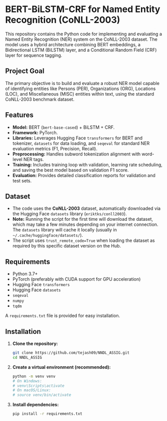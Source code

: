 # BERT-BiLSTM-CRF for Named Entity Recognition (CoNLL-2003)

This repository contains the Python code for implementing and evaluating a Named Entity Recognition (NER) system on the CoNLL-2003 dataset. The model uses a hybrid architecture combining BERT embeddings, a Bidirectional LSTM (BiLSTM) layer, and a Conditional Random Field (CRF) layer for sequence tagging.

## Project Goal

The primary objective is to build and evaluate a robust NER model capable of identifying entities like Persons (PER), Organizations (ORG), Locations (LOC), and Miscellaneous (MISC) entities within text, using the standard CoNLL-2003 benchmark dataset.

## Features

*   **Model:** BERT (`bert-base-cased`) + BiLSTM + CRF.
*   **Framework:** PyTorch.
*   **Libraries:** Leverages Hugging Face `transformers` for BERT and tokenizer, `datasets` for data loading, and `seqeval` for standard NER evaluation metrics (F1, Precision, Recall).
*   **Preprocessing:** Handles subword tokenization alignment with word-level NER tags.
*   **Training:** Includes training loop with validation, learning rate scheduling, and saving the best model based on validation F1 score.
*   **Evaluation:** Provides detailed classification reports for validation and test sets.

## Dataset

*   The code uses the **CoNLL-2003** dataset, automatically downloaded via the Hugging Face `datasets` library (`eriktks/conll2003`).
*   **Note:** Running the script for the first time will download the dataset, which may take a few minutes depending on your internet connection. The `datasets` library will cache it locally (usually in `~/.cache/huggingface/datasets/`).
*   The script uses `trust_remote_code=True` when loading the dataset as required by this specific dataset version on the Hub.

## Requirements

*   Python 3.7+
*   PyTorch (preferably with CUDA support for GPU acceleration)
*   Hugging Face `transformers`
*   Hugging Face `datasets`
*   `seqeval`
*   `numpy`
*   `tqdm`

A `requirements.txt` file is provided for easy installation.

## Installation

1.  **Clone the repository:**
    ```bash
    git clone https://github.com/tejash09/NNDL_ASSIG.git
    cd NNDL_ASSIG
    ```

2.  **Create a virtual environment (recommended):**
    ```bash
    python -m venv venv
    # On Windows:
    # venv\Scripts\activate
    # On macOS/Linux:
    # source venv/bin/activate
    ```

3.  **Install dependencies:**
    ```bash
    pip install -r requirements.txt
    ```
